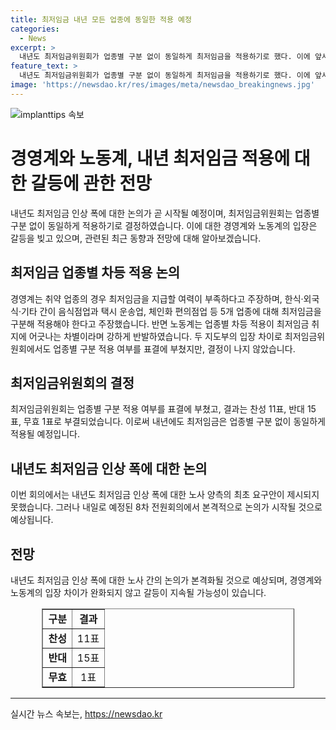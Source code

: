 ```yaml
---
title: 최저임금 내년 모든 업종에 동일한 적용 예정
categories:
  - News
excerpt: >
  내년도 최저임금위원회가 업종별 구분 없이 동일하게 최저임금을 적용하기로 했다. 이에 앞서 경영계와 노동계는 업종별 차등 적용 문제로 의견을 나눴으나 최저임금위원회는 찬성 11표, 반대 15표로 업종별 구분 적용을 부결했다. 이는 노동계에 지지를 받아 내년에도 최저임금은 동일하게 적용될 것으로 전망된다. 내년 최저임금 인상 폭에 대한 노사 양측의 요구안은 8차 전원회의에서 논의될 예정이다.
feature_text: >
  내년도 최저임금위원회가 업종별 구분 없이 동일하게 최저임금을 적용하기로 했다. 이에 앞서 경영계와 노동계는 업종별 차등 적용 문제로 의견을 나눴으나 최저임금위원회는 찬성 11표, 반대 15표로 업종별 구분 적용을 부결했다. 이는 노동계에 지지를 받아 내년에도 최저임금은 동일하게 적용될 것으로 전망된다. 내년 최저임금 인상 폭에 대한 노사 양측의 요구안은 8차 전원회의에서 논의될 예정이다.
image: 'https://newsdao.kr/res/images/meta/newsdao_breakingnews.jpg'
---
```


<p><img src="https://newsdao.kr/res/images/meta/newsdao_breakingnews.jpg" alt="implanttips 속보" /></p>

<h1>경영계와 노동계, 내년 최저임금 적용에 대한 갈등에 관한 전망</h1>

<p data-ke-size="size16">내년도 최저임금 인상 폭에 대한 논의가 곧 시작될 예정이며, 최저임금위원회는 업종별 구분 없이 동일하게 적용하기로 결정하였습니다. 이에 대한 경영계와 노동계의 입장은 갈등을 빚고 있으며, 관련된 최근 동향과 전망에 대해 알아보겠습니다.</p>

<h2 data-ke-size="size26">최저임금 업종별 차등 적용 논의</h2>

<p data-ke-size="size16">경영계는 취약 업종의 경우 최저임금을 지급할 여력이 부족하다고 주장하며, 한식·외국식·기타 간이 음식점업과 택시 운송업, 체인화 편의점업 등 5개 업종에 대해 최저임금을 구분해 적용해야 한다고 주장했습니다. 반면 노동계는 업종별 차등 적용이 최저임금 취지에 어긋나는 차별이라며 강하게 반발하였습니다. 두 지도부의 입장 차이로 최저임금위원회에서도 업종별 구분 적용 여부를 표결에 부쳤지만, 결정이 나지 않았습니다.</p>

<h2 data-ke-size="size26">최저임금위원회의 결정</h2>

<p data-ke-size="size16">최저임금위원회는 업종별 구분 적용 여부를 표결에 부쳤고, 결과는 찬성 11표, 반대 15표, 무효 1표로 부결되었습니다. 이로써 내년에도 최저임금은 업종별 구분 없이 동일하게 적용될 예정입니다.</p>

<h2 data-ke-size="size26">내년도 최저임금 인상 폭에 대한 논의</h2>

<p data-ke-size="size16">이번 회의에서는 내년도 최저임금 인상 폭에 대한 노사 양측의 최초 요구안이 제시되지 못했습니다. 그러나 내일로 예정된 8차 전원회의에서 본격적으로 논의가 시작될 것으로 예상됩니다.</p>

<h2 data-ke-size="size26">전망</h2>

<p data-ke-size="size16">내년도 최저임금 인상 폭에 대한 노사 간의 논의가 본격화될 것으로 예상되며, 경영계와 노동계의 입장 차이가 완화되지 않고 갈등이 지속될 가능성이 있습니다.</p>

<table style="width: 80%; margin-left: auto; margin-right: auto;" border="1">
<tbody>
<tr>
<td style="text-align: center; height: 17px;"><b>구분</b></td>
<td style="text-align: center; height: 17px;"><b>결과</b></td>
</tr>
<tr>
<td style="text-align: center; height: 17px;"><b>찬성</b></td>
<td style="text-align: center; height: 17px;">11표</td>
</tr>
<tr>
<td style="text-align: center; height: 17px;"><b>반대</b></td>
<td style="text-align: center; height: 17px;">15표</td>
</tr>
<tr>
<td style="text-align: center; height: 17px;"><b>무효</b></td>
<td style="text-align: center; height: 17px;">1표</td>
</tr>
</tbody>
</table>

<hr>
실시간 뉴스 속보는, <a href="https://newsdao.kr" rel="dofollow">https://newsdao.kr</a>


